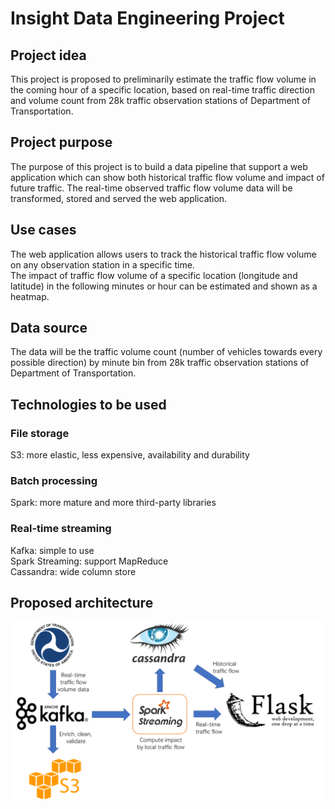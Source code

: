 # Insight Data Engineering Project
## Project idea
This project is proposed to preliminarily estimate the traffic flow volume in the coming hour of a specific location, based on real-time traffic direction and volume count from 28k traffic observation stations of Department of Transportation.
## Project purpose
The purpose of this project is to build a data pipeline that support a web application which can show both historical traffic flow volume and impact of future traffic. The real-time observed traffic flow volume data will be transformed, stored and served the web application.
## Use cases
The web application allows users to track the historical traffic flow volume on any observation station in a specific time.<br>
The impact of traffic flow volume of a specific location (longitude and latitude) in the following minutes or hour can be estimated and shown as a heatmap.
## Data source
The data will be the traffic volume count (number of vehicles towards every possible direction) by minute bin from 28k traffic observation stations of Department of Transportation.
## Technologies to be used
### File storage
S3: more elastic, less expensive, availability and durability
### Batch processing
Spark: more mature and more third-party libraries
### Real-time streaming
Kafka: simple to use<br>
Spark Streaming: support MapReduce<br>
Cassandra: wide column store
## Proposed architecture
![image](https://raw.githubusercontent.com/YIZHUSTC/InsightDE/master/architecture.png)
